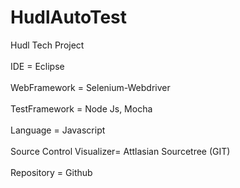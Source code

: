 # HudlAutoTest
Hudl Tech Project
<br></br>
IDE = Eclipse
<br></br>
WebFramework = Selenium-Webdriver
<br></br>
TestFramework = Node Js, Mocha
<br></br>
Language = Javascript
<br></br>
Source Control Visualizer= Attlasian Sourcetree (GIT)
<br></br>
Repository = Github
<br></br>
